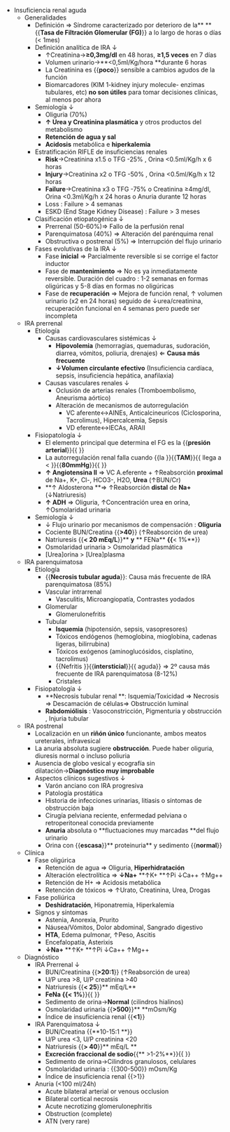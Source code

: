 - Insuficiencia renal aguda
    - Generalidades
        - Definición ⇒ Síndrome caracterizado por deterioro de la** **{{**Tasa de Filtración Glomerular (FG)**}} a lo largo de horas o días (< 1mes)
        - Definición analítica de IRA ↓
            - ↑Creatinina→**≥0,3mg/dl** en 48 horas, **≥1,5 veces** en 7 días
            - Volumen urinario→**<0,5ml/Kg/hora **durante 6 horas
            - La Creatinina es {{**poco**}} sensible a cambios agudos de la función
            - Biomarcadores (KIM 1-kidney injury molecule- enzimas tubulares, etc) **no son útiles** para tomar decisiones clínicas, al menos por ahora
        - Semiología ↓
            - Oliguria (70%)
            - **↑ Urea y Creatinina plasmática** y otros productos del metabolismo
            - **Retención de agua y sal**
            - **Acidosis** metabólica e **hiperkalemia**
        - Estratificación RIFLE de insuficiencias renales
            - **Risk**→Creatinina x1.5 o TFG -25% , Orina <0.5ml/Kg/h x 6 horas
            - **Injury**→Creatinina x2 o TFG -50% , Orina <0.5ml/Kg/h x 12 horas
            - **Failure**→Creatinina x3 o TFG -75% o Creatinina ≥4mg/dl, Orina <0.3ml/Kg/h x 24 horas o Anuria durante 12 horas
            - Loss : Failure > 4 semanas
            - ESKD (End Stage Kidney Disease) : Failure > 3 meses
        - Clasificación etiopatogénica ↓
            - Prerrenal (50-60%)⇒ Fallo de la perfusión renal
            - Parenquimatosa (40%) ⇒ Alteración del parénquima renal
            - Obstructiva o postrenal (5%) ⇒ Interrupción del flujo urinario
        - Fases evolutivas de la IRA ↓
            - Fase **inicial** ⇒ Parcialmente reversible si se corrige el factor inductor
            - Fase de **mantenimiento** ⇒ No es ya inmediatamente reversible. Duración del cuadro : 1-2 semanas en formas oligúricas y  5-8 días en formas no oligúricas
            - Fase de **recuperación** ⇒ Mejora de función renal, ↑ volumen urinario (x2 en 24 horas) seguido de ↓urea/creatinina, recuperación funcional en 4 semanas pero puede ser incompleta
    - IRA prerrenal
        - Etiología
            - Causas cardiovasculares sistémicas ↓
                - **Hipovolemia** (hemorragias, quemaduras, sudoración, diarrea, vómitos, poliuria, drenajes) ⇐ **Causa más frecuente**
                - **↓Volumen circulante efectivo** (Insuficiencia cardíaca, sepsis, insuficiencia hepática, anafilaxia)
            - Causas vasculares renales ↓
                - Oclusión de arterias renales (Tromboembolismo, Aneurisma aórtico)
                - Alteración de mecanismos de autorregulación
                    - VC aferente↔AINEs, Anticalcineurícos (Ciclosporina, Tacrolimus), Hipercalcemia, Sepsis
                    - VD eferente↔IECAs, ARAII
        - Fisiopatología ↓
            - El elemento principal que determina el FG es la {{**presión arterial**}}{{ }}
            - La autorregulación renal falla cuando {{la }}{{**TAM**}}{{ llega a < }}{{**80mmHg**}}{{ }}
            - **↑ Angiotensina II** ⇒ VC A.eferente + ↑Reabsorción **proximal** de Na+, K+, Cl-, HCO3-, H2O, **Urea** (↑BUN/Cr)
            - **↑ Aldosterona  **⇒ ↑Reabsorción **distal** de **Na+** (↓Natriuresis)
            - **↑ ADH** ⇒ Oliguria, ↑Concentración urea en orina, ↑Osmolaridad urinaria
        - Semiología ↓
            - ↓ Flujo urinario por mecanismos de compensación : **Oliguria**
            - Cociente BUN/Creatina {{**>40**}} (↑Reabsorción de urea)
            - Natriuresis {{**< 20 mEq/L**}}** **y** ** FENa** **{{**< 1%**}}
            - Osmolaridad urinaria > Osmolaridad plasmática
            - [Urea]orina > [Urea]plasma
    - IRA parenquimatosa
        - Etiología
            - {{**Necrosis tubular aguda**}}: Causa más frecuente de IRA parenquimatosa (85%)
            - Vascular intrarrenal
                - Vasculitis, Microangiopatía, Contrastes yodados
            - Glomerular
                - Glomerulonefritis
            - Tubular
                - **Isquemia** (hipotensión, sepsis, vasopresores)
                - Tóxicos endógenos (hemoglobina, mioglobina, cadenas ligeras, bilirrubina)
                - Tóxicos exógenos (aminoglucósidos, cisplatino, tacrolimus)
                - {{Nefritis }}{{**intersticial**}}{{ aguda}} ⇒ 2º causa más frecuente de IRA parenquimatosa (8-12%)
                - Cristales
        - Fisiopatología ↓
            - **Necrosis tubular renal **: Isquemia/Toxicidad ⇒ Necrosis ⇒ Descamación de células⇒ Obstrucción luminal
            - **Rabdomiólisis** : Vasoconstricción, Pigmenturia y obstrucción , Injuria tubular
    - IRA postrenal
        - Localización en un **riñón único** funcionante, ambos meatos ureterales, infravesical
        - La anuria absoluta sugiere **obstrucción**. Puede haber oliguria, diuresis normal o incluso poliuria
        - Ausencia de globo vesical y ecografía sin dilatación→**Diagnóstico muy improbable**
        - Aspectos clínicos sugestivos ↓
            - Varón anciano con IRA progresiva
            - Patología prostática
            - Historia de infecciones urinarias, litiasis o síntomas de obstrucción baja
            - Cirugía pelviana reciente, enfermedad pelviana o retroperitoneal conocida previamente
            - **Anuria** absoluta o **fluctuaciones muy marcadas **del flujo urinario
            - Orina con {{**escasa**}}** proteinuria** y sedimento {{**normal**}}
    - Clínica
        - Fase oligúrica
            - Retención de agua ⇒ Oliguria, **Hiperhidratación**
            - Alteración electrolítica ⇒ **↓Na+** **↑K+ **↑Pi ↓Ca++ ↑Mg++
            - Retención de H+ ⇒ Acidosis metabólica
            - Retención de tóxicos ⇒ ↑Urato, Creatinina, Urea, Drogas
        - Fase poliúrica
            - **Deshidratación**, Hiponatremia, Hiperkalemia
        - Signos y síntomas
            - Astenia, Anorexia, Prurito
            - Náusea/Vómitos, Dolor abdominal, Sangrado digestivo
            - **HTA**, Edema pulmonar, ↑Peso, Ascitis
            - Encefalopatía, Asterixis
            - **↓Na+** **↑K+ **↑Pi ↓Ca++ ↑Mg++
    - Diagnóstico
        - IRA Prerrenal ↓
            - BUN/Creatinina {{**>20:1**}} (↑Reabsorción de urea)
            - U/P urea >8, U/P creatinina >40
            - Natriuresis {{**< 25**}}** mEq/L**
            - **FeNa **{{**< 1%**}}{{ }}
            - Sedimento de orina→**Normal** (cilindros hialinos)
            - Osmolaridad urinaria {{**>500**}}** **mOsm/Kg
            - Índice de insuficiencia renal {{**<1**}}
        - IRA Parenquimatosa ↓
            - BUN/Creatina {{**10-15:1 **}}
            - U/P urea <3, U/P creatinina <20
            - Natriuresis {{**> 40**}}** mEq/L **
            - **Excreción fraccional de sodio**{{** >1-2%**}}{{ }}
            - Sedimento de orina→Cilindros granulosos, celulares
            - Osmolaridad urinaria : {{300-500}} mOsm/Kg
            - Índice de insuficiencia renal {{>1}}
        - Anuria (<100 ml/24h)
            - Acute bilateral arterial or venous occlusion
            - Bilateral cortical necrosis
            - Acute necrotizing glomerulonephritis
            - Obstruction (complete)
            - ATN (very rare)